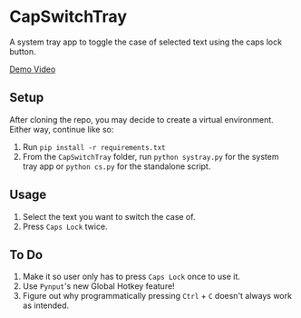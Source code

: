 # CapSwitchTray

A system tray app to toggle the case of selected text using the caps lock button.

[Demo Video](https://youtu.be/NFr7n3NHSmA)

## Setup

After cloning the repo, you may decide to create a virtual environment. Either way, continue like so:

1. Run `pip install -r requirements.txt`
2. From the `CapSwitchTray` folder, run `python systray.py` for the system tray app or `python cs.py` for the standalone script.

## Usage

1. Select the text you want to switch the case of.
2. Press `Caps Lock` twice.

## To Do

1. Make it so user only has to press `Caps Lock` once to use it.
2. Use `Pynput`'s new Global Hotkey feature!
3. Figure out why programmatically pressing `Ctrl` + `C` doesn't always work as intended.
